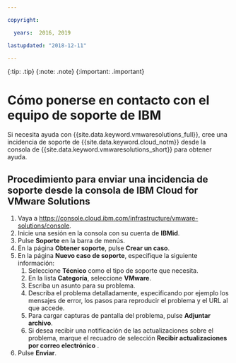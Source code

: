 ```yaml
---

copyright:

  years:  2016, 2019

lastupdated: "2018-12-11"

---
```


{:tip: .tip}
{:note: .note}
{:important: .important}

# Cómo ponerse en contacto con el equipo de soporte de IBM

Si necesita ayuda con {{site.data.keyword.vmwaresolutions_full}}, cree una incidencia de soporte de {{site.data.keyword.cloud_notm}} desde la consola de {{site.data.keyword.vmwaresolutions_short}} para obtener ayuda.

## Procedimiento para enviar una incidencia de soporte desde la consola de IBM Cloud for VMware Solutions

1. Vaya a https://console.cloud.ibm.com/infrastructure/vmware-solutions/console.
2. Inicie una sesión en la consola con su cuenta de **IBMid**.
3. Pulse **Soporte** en la barra de menús.
4. En la página **Obtener soporte**, pulse **Crear un caso**.
5. En la página **Nuevo caso de soporte**, especifique la siguiente información:
   1. Seleccione **Técnico** como el tipo de soporte que necesita.   
   2. En la lista **Categoría**, seleccione **VMware**.  
   3. Escriba un asunto para su problema.
   4. Describa el problema detalladamente, especificando por ejemplo los mensajes de error, los pasos para reproducir el problema y el URL al que accede.
   5. Para cargar capturas de pantalla del problema, pulse **Adjuntar archivo**.
   6. Si desea recibir una notificación de las actualizaciones sobre el problema, marque el recuadro de selección **Recibir actualizaciones por correo electrónico** .
6. Pulse **Enviar**.
